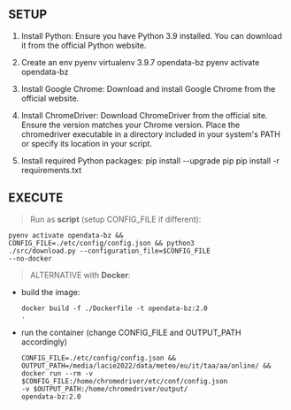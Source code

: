 ## SETUP
1. Install Python: Ensure you have Python 3.9 installed. You can download it from the official Python website.
    
2. Create an env
    pyenv virtualenv 3.9.7 opendata-bz
    pyenv activate opendata-bz

3. Install Google Chrome: Download and install Google Chrome from the official website.

4. Install ChromeDriver: Download ChromeDriver from the official site. Ensure the version matches your Chrome version. Place the chromedriver executable in a directory included in your system's PATH or specify its location in your script.

5. Install required Python packages:
    pip install --upgrade pip
    pip install -r requirements.txt

## EXECUTE
> Run as **script** (setup CONFIG_FILE if different):

<code>pyenv activate opendata-bz && CONFIG_FILE=./etc/config/config.json && python3 ./src/download.py --configuration_file=$CONFIG_FILE --no-docker</code>

> ALTERNATIVE with **Docker**:
- build the image:

    <code>docker build -f ./Dockerfile -t opendata-bz:2.0 .</code>
- run the container (change CONFIG_FILE and OUTPUT_PATH accordingly)
  
    <code>CONFIG_FILE=./etc/config/config.json && OUTPUT_PATH=/media/lacie2022/data/meteo/eu/it/taa/aa/online/ && docker run --rm -v $CONFIG_FILE:/home/chromedriver/etc/conf/config.json -v $OUTPUT_PATH:/home/chromedriver/output/ opendata-bz:2.0</code>
